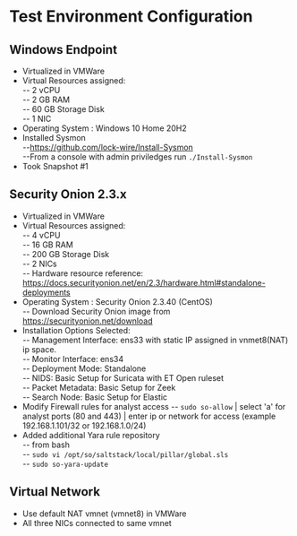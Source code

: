 # Test Environment Configuration

## Windows Endpoint
- Virtualized in VMWare
- Virtual Resources assigned: \
-- 2 vCPU \
-- 2 GB RAM \
-- 60 GB Storage Disk \
-- 1 NIC
- Operating System : Windows 10 Home 20H2
- Installed Sysmon \
--https://github.com/lock-wire/Install-Sysmon \
--From a console with admin priviledges run `./Install-Sysmon`
- Took Snapshot #1

## Security Onion 2.3.x
- Virtualized in VMWare
- Virtual Resources assigned: \
-- 4 vCPU \
-- 16 GB RAM \
-- 200 GB Storage Disk \
-- 2 NICs \
-- Hardware resource reference:  https://docs.securityonion.net/en/2.3/hardware.html#standalone-deployments
- Operating System : Security Onion 2.3.40 (CentOS) \
-- Download Security Onion image from https://securityonion.net/download
- Installation Options Selected: \
-- Management Interface: ens33 with static IP assigned in vnmet8(NAT) ip space. \
-- Monitor Interface: ens34 \
-- Deployment Mode: Standalone \
-- NIDS: Basic Setup for Suricata with ET Open ruleset \
-- Packet Metadata: Basic Setup for Zeek \
-- Search Node: Basic Setup for Elastic
- Modify Firewall rules for analyst access
-- `sudo so-allow` | select 'a' for analyst ports (80 and 443) | enter ip or network for access (example 192.168.1.101/32 or 192.168.1.0/24)
- Added additional Yara rule repository \
-- from bash \
-- `sudo vi /opt/so/saltstack/local/pillar/global.sls` \
-- `sudo so-yara-update` 

## Virtual Network
- Use default NAT vmnet (vmnet8) in VMWare
- All three NICs connected to same vmnet